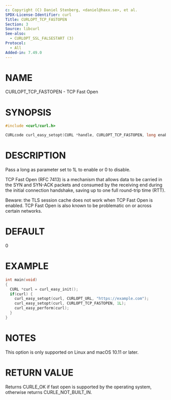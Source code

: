 ```yaml
---
c: Copyright (C) Daniel Stenberg, <daniel@haxx.se>, et al.
SPDX-License-Identifier: curl
Title: CURLOPT_TCP_FASTOPEN
Section: 3
Source: libcurl
See-also:
  - CURLOPT_SSL_FALSESTART (3)
Protocol:
  - All
Added-in: 7.49.0
---
```


# NAME

CURLOPT_TCP_FASTOPEN - TCP Fast Open

# SYNOPSIS

~~~c
#include <curl/curl.h>

CURLcode curl_easy_setopt(CURL *handle, CURLOPT_TCP_FASTOPEN, long enable);
~~~

# DESCRIPTION

Pass a long as parameter set to 1L to enable or 0 to disable.

TCP Fast Open (RFC 7413) is a mechanism that allows data to be carried in the
SYN and SYN-ACK packets and consumed by the receiving end during the initial
connection handshake, saving up to one full round-trip time (RTT).

Beware: the TLS session cache does not work when TCP Fast Open is enabled. TCP
Fast Open is also known to be problematic on or across certain networks.

# DEFAULT

0

# EXAMPLE

~~~c
int main(void)
{
  CURL *curl = curl_easy_init();
  if(curl) {
    curl_easy_setopt(curl, CURLOPT_URL, "https://example.com");
    curl_easy_setopt(curl, CURLOPT_TCP_FASTOPEN, 1L);
    curl_easy_perform(curl);
  }
}
~~~

# NOTES

This option is only supported on Linux and macOS 10.11 or later.

# RETURN VALUE

Returns CURLE_OK if fast open is supported by the operating system, otherwise
returns CURLE_NOT_BUILT_IN.
